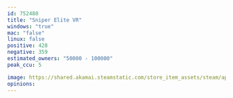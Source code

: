 ```yaml
---
id: 752480
title: "Sniper Elite VR"
windows: "true"
mac: "false"
linux: false
positive: 428
negative: 359
estimated_owners: "50000 - 100000"
peak_ccu: 5

image: https://shared.akamai.steamstatic.com/store_item_assets/steam/apps/752480/header.jpg?t=1643711030
opinions:
---
```


